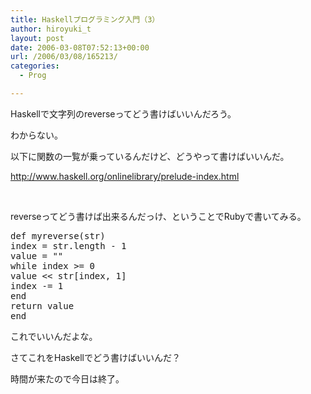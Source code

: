 ```yaml
---
title: Haskellプログラミング入門（3）
author: hiroyuki_t
layout: post
date: 2006-03-08T07:52:13+00:00
url: /2006/03/08/165213/
categories:
  - Prog

---
```

<div class="section">
  <p>
    Haskellで文字列のreverseってどう書けばいいんだろう。
  </p>
  
  <p>
    わからない。
  </p>
  
  <p>
    以下に関数の一覧が乗っているんだけど、どうやって書けばいいんだ。
  </p>
  
  <p>
    <a href="http://www.haskell.org/onlinelibrary/prelude-index.html" target="_blank">http://www.haskell.org/onlinelibrary/prelude-index.html</a>
  </p>
  
  <p>
    &nbsp;
  </p>
  
  <p>
    reverseってどう書けば出来るんだっけ、ということでRubyで書いてみる。
  </p>
  
  <pre>def myreverse(str)
index = str.length - 1
value = ""
while index &gt;= 0
value &lt;&lt; str[index, 1]
index -= 1
end
return value
end</pre>
  
  <p>
    これでいいんだよな。
  </p>
  
  <p>
    さてこれをHaskellでどう書けばいいんだ？
  </p>
  
  <p>
    時間が来たので今日は終了。
  </p>
</div>